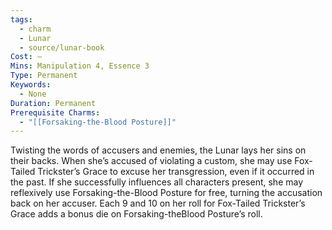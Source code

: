 ```yaml
---
tags:
  - charm
  - Lunar
  - source/lunar-book
Cost: —
Mins: Manipulation 4, Essence 3
Type: Permanent
Keywords:
  - None
Duration: Permanent
Prerequisite Charms:
  - "[[Forsaking-the-Blood Posture]]"
---
```

Twisting the words of accusers and enemies, the Lunar lays her sins on their backs. When she’s accused of violating a custom, she may use Fox-Tailed Trickster’s Grace to excuse her transgression, even if it occurred in the past. If she successfully influences all characters present, she may reflexively use Forsaking-the-Blood Posture for free, turning the accusation back on her accuser. Each 9 and 10 on her roll for Fox-Tailed Trickster’s Grace adds a bonus die on Forsaking-theBlood Posture’s roll.